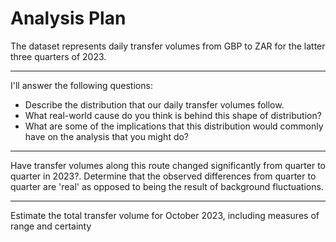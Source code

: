 # Analysis Plan
The dataset represents daily transfer volumes from GBP to ZAR for the latter three quarters of 2023.
***
I'll answer the following questions:
*  Describe the distribution that our daily transfer volumes follow.
*  What real-world cause do you think is behind this shape of distribution?
*  What are some of the implications that this distribution would commonly have on the analysis that you might do?
***

Have transfer volumes along this route changed significantly from quarter to quarter in 2023?. Determine that the observed differences from quarter to quarter are 'real' as opposed to being the result of background fluctuations.
***
Estimate the total transfer volume for October 2023, including measures of range and certainty
